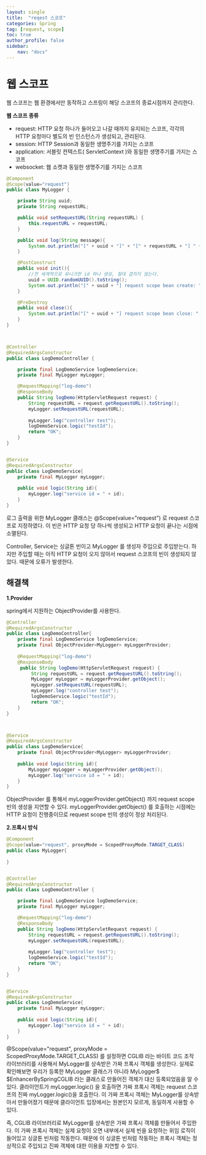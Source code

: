 ```yaml
---
layout: single
title:  "reqest 스코프"
categories: Spring
tag: [request, scope]
toc: true
author_profile: false
sidebar:
    nav: "docs"
---
```




# 웹 스코프

웹 스코프는 웹 환경에서만 동작하고 스프링이 해당 스코프의 종료시점까지 관리한다. 

**웹 스코프 종류**

- request: HTTP 요청 하나가 들어오고 나갈 때까지 유지되는 스코프, 각각의 HTTP 요청마다 별도의 빈 인스턴스가 생성되고, 관리된다.
- session: HTTP Session과 동일한 생명주기를 가지는 스코프
- application: 서블릿 컨텍스트( ServletContext )와 동일한 생명주기를 가지는 스코프
- websocket: 웹 소켓과 동일한 생명주기를 가지는 스코프



```java
@Component
@Scope(value="request")
public class MyLogger {

    private String uuid;
    private String requestURL;

    public void setRequestURL(String requestURL) {
        this.requestURL = requestURL;
    }

    public void log(String message){
        System.out.println("[" + uuid + "]" + "[" + requestURL + "] " + message);
    }

    @PostConstruct
    public void init(){
        //전 세계적으로 유니크한 id 하나 생성, 절대 겹치지 않는다.
        uuid = UUID.randomUUID().toString();
        System.out.println("[" + uuid + "] request scope bean create: " + this);
    }

    @PreDestroy
    public void close(){
        System.out.println("[" + uuid + "] request scope bean close: " + this);
    }
}



@Controller
@RequiredArgsConstructor
public class LogDemoController {

    private final LogDemoService logDemoService;
    private final MyLogger myLogger;

    @RequestMapping("log-demo")
    @ResponseBody
    public String logDemo(HttpServletRequest request) {
        String requestURL = request.getRequestURL().toString();
		myLogger.setRequestURL(requestURL);
        
        myLogger.log("controller test");        
        logDemoService.logic("testId");
        return "OK";
    }
}


@Service
@RequiredArgsConstructor
public class LogDemoService{
    private final MyLogger myLogger;
    
	public void logic(String id){
        myLogger.log("service id = " + id);
    }
}
```

로그 출력을 위한 MyLogger 클래스는 @Scope(value="request") 로 request 스코프로 지정하였다. 이 빈은 HTTP 요청 당 하나씩 생성되고 HTTP 요청이 끝나는 시점에 소멸된다.

Controller, Service는 싱글톤 빈이고 MyLogger 를 생성자 주입으로 주입받는다. 하지만 주입할 때는 아직 HTTP 요청이 오지 않아서 request 스코프의 빈이 생성되지 않았다. 때문에 오류가 발생한다. 



## 해결책

**1.Provider**

spring에서 지원하는 ObjectProvider를 사용한다.

```java
@Controller
@RequiredArgsConstructor
public class LogDemoController{
    private final LogDemoService logDemoService;
    private final ObjectProvider<MyLogger> myLoggerProvider;
    
    @RequestMapping("log-demo")
    @ResponseBody
     public String logDemo(HttpServletRequest request) {
         String requestURL = request.getRequestURL().toString();
         MyLogger myLogger = myLoggerProvider.getObject();
         myLogger.setRequestURL(requestURL);
         myLogger.log("controller test");
         logDemoService.logic("testId");
         return "OK";
    }
}



@Service
@RequiredArgsConstructor
public class LogDemoService{
    private final ObjectProvider<MyLogger> myLoggerProvider;
        
	public void logic(String id){
        MyLogger myLogger = myLoggerProvider.getObject();
        myLogger.log("service id = " + id);
    }
}
```

ObjectProvider 를 통해서 myLoggerProvider.getObject() 까지 request scope 빈의 생성을 지연할 수 있다. myLoggerProvider.getObject() 를 호출하는 시점에는 HTTP 요청이 진행중이므로 request scope 빈의 생성이 정상 처리된다. 



**2.프록시 방식**

```java
@Component
@Scope(value="request", proxyMode = ScopedProxyMode.TARGET_CLASS)
public class MyLogger{
    
}


@Controller
@RequiredArgsConstructor
public class LogDemoController {

    private final LogDemoService logDemoService;
    private final MyLogger myLogger;

    @RequestMapping("log-demo")
    @ResponseBody
    public String logDemo(HttpServletRequest request) {
        String requestURL = request.getRequestURL().toString();
		myLogger.setRequestURL(requestURL);
        
        myLogger.log("controller test");        
        logDemoService.logic("testId");
        return "OK";
    }
}


@Service
@RequiredArgsConstructor
public class LogDemoService{
    private final MyLogger myLogger;
    
	public void logic(String id){
        myLogger.log("service id = " + id);
    }
}
```

@Scope(value="request", proxyMode = ScopedProxyMode.TARGET_CLASS) 를 설정하면 CGLIB 라는 바이트 코드 조작 라이브러리를 사용해서 MyLogger를 상속받은 가짜 프록시 객체를 생성한다. 실제로 확인해보면 우리가 등록한 MyLogger 클래스가 아니라 MyLogger$ $EnhancerBySpringCGLIB 라는 클래스로 만들어진 객체가 대신 등록되었음을 알 수 있다. 클라이언트가 myLogger.logic() 을 호출하면 가짜 프록시 객체는 request 스코프의 진짜 myLogger.logic()을 호출한다. 이 가짜 프록시 객체는 MyLogger를 상속받아서 만들어졌기 때문에 클라이언트 입장에서는 원본인지 모르게, 동일하게 사용할 수 있다. 

즉, CGLIB 라이브러리로 MyLogger를 상속받은 가짜 프록시 객체를 만들어서 주입한다. 이 가짜 프록시 객체는 실제 요청이 오면 내부에서 실제 빈을 요청하는 위임 로직이 들어있고 싱글톤 빈처럼 작동한다. 때문에 이 싱글톤 빈처럼 작동하는 프록시 객체는 정상적으로 주입되고 진짜 객체에 대한 이용을 지연할 수 있다. 

